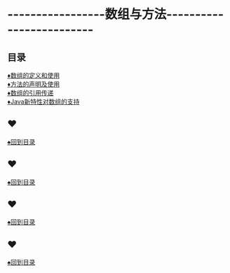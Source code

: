 # -----------------数组与方法-------------------------
<p id="title"></p>

## 目录
<a href="#p1">:diamonds:数组的定义和使用</a><br>
<a href="#p2">:diamonds:方法的声明及使用</a><br>
<a href="#p3">:diamonds:数组的引用传递</a><br>
<a href="#p4">:diamonds:Java新特性对数组的支持</a><br>
<p id="p1"></p>

## :hearts:
<a href="#title">:spades:回到目录</a><br>
<p id="p2"></p>

## :hearts:
<a href="#title">:spades:回到目录</a><br>
<p id="p3"></p>

## :hearts:
<a href="#title">:spades:回到目录</a><br>
<p id="p4"></p>

## :hearts:
<a href="#title">:spades:回到目录</a><br>

